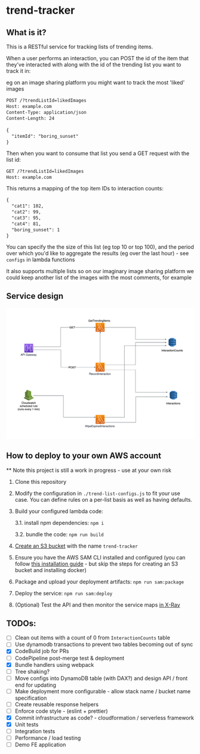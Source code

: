 # trend-tracker

## What is it?

This is a RESTful service for tracking lists of trending items.

When a user performs an interaction, you can POST the id of the item that they've interacted with along with the id of the trending list you want to track it in:

eg on an image sharing platform you might want to track the most 'liked' images

```
POST /?trendListId=likedImages
Host: example.com
Content-Type: application/json
Content-Length: 24

{
  "itemId": "boring_sunset"
}
```

Then when you want to consume that list you send a GET request with the list id:

```
GET /?trendListId=likedImages
Host: example.com
```

This returns a mapping of the top item IDs to interaction counts:

```
{
  "cat1": 102,
  "cat2": 99,
  "cat3": 95,
  "cat4": 81,
  "boring_sunset": 1
}
```

You can specify the the size of this list (eg top 10 or top 100), and the period over which you'd like to aggregate the results (eg over the last hour) - see `configs` in lambda functions

It also supports multiple lists so on our imaginary image sharing platform we could keep another list of the images with the most comments, for example

## Service design

![service diagram](./service-diagram.png)

## How to deploy to your own AWS account
** Note this project is still a work in progress - use at your own risk

1. Clone this repository

2. Modify the configuration in `./trend-list-configs.js` to fit your use case. You can define rules on a per-list basis as well as having defaults.

3. Build your configured lambda code:

   3.1. install npm dependencies: `npm i`

   3.2. bundle the code: `npm run build`

4. [Create an S3 bucket](https://docs.aws.amazon.com/AmazonS3/latest/gsg/CreatingABucket.html) with the name `trend-tracker`

5. Ensure you have the AWS SAM CLI installed and configured (you can follow [this installation guide](https://docs.aws.amazon.com/serverless-application-model/latest/developerguide/serverless-sam-cli-install.html) - but skip the steps for creating an S3 bucket and installing docker)

6. Package and upload your deployment artifacts: `npm run sam:package`

7. Deploy the service: `npm run sam:deploy`

8. (Optional) Test the API and then monitor the service maps [in X-Ray](https://docs.aws.amazon.com/xray/latest/devguide/aws-xray.html)

## TODOs:

- [ ] Clean out items with a count of 0 from `InteractionCounts` table
- [ ] Use dynamodb transactions to prevent two tables becoming out of sync
- [x] CodeBuild job for PRs
- [ ] CodePipeline post-merge test & deployment
- [x] Bundle handlers using webpack
- [ ] Tree shaking?
- [ ] Move configs into DynamoDB table (with DAX?) and design API / front end for updating
- [ ] Make deployment more configurable - allow stack name / bucket name specification
- [ ] Create reusable response helpers
- [ ] Enforce code style - (eslint + prettier)
- [x] Commit infrastructure as code? - cloudformation / serverless framework
- [x] Unit tests
- [ ] Integration tests
- [ ] Performance / load testing
- [ ] Demo FE application
